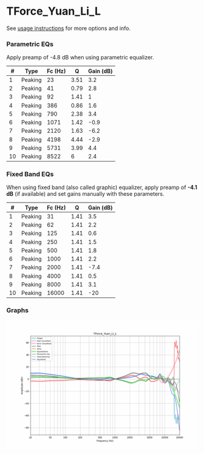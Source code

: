 # TForce_Yuan_Li_L
See [usage instructions](https://github.com/jaakkopasanen/AutoEq#usage) for more options and info.

### Parametric EQs
Apply preamp of -4.8 dB when using parametric equalizer.

|   # | Type    |   Fc (Hz) |    Q |   Gain (dB) |
|-----|---------|-----------|------|-------------|
|   1 | Peaking |        23 | 3.51 |         3.2 |
|   2 | Peaking |        41 | 0.79 |         2.8 |
|   3 | Peaking |        92 | 1.41 |         1   |
|   4 | Peaking |       386 | 0.86 |         1.6 |
|   5 | Peaking |       790 | 2.38 |         3.4 |
|   6 | Peaking |      1071 | 1.42 |        -0.9 |
|   7 | Peaking |      2120 | 1.63 |        -6.2 |
|   8 | Peaking |      4198 | 4.44 |        -2.9 |
|   9 | Peaking |      5731 | 3.99 |         4.4 |
|  10 | Peaking |      8522 | 6    |         2.4 |

### Fixed Band EQs
When using fixed band (also called graphic) equalizer, apply preamp of **-4.1 dB** (if available) and set gains manually with these parameters.

|   # | Type    |   Fc (Hz) |    Q |   Gain (dB) |
|-----|---------|-----------|------|-------------|
|   1 | Peaking |        31 | 1.41 |         3.5 |
|   2 | Peaking |        62 | 1.41 |         2.2 |
|   3 | Peaking |       125 | 1.41 |         0.6 |
|   4 | Peaking |       250 | 1.41 |         1.5 |
|   5 | Peaking |       500 | 1.41 |         1.8 |
|   6 | Peaking |      1000 | 1.41 |         2.2 |
|   7 | Peaking |      2000 | 1.41 |        -7.4 |
|   8 | Peaking |      4000 | 1.41 |         0.5 |
|   9 | Peaking |      8000 | 1.41 |         3.1 |
|  10 | Peaking |     16000 | 1.41 |       -20   |

### Graphs
![](./TForce_Yuan_Li_L.png)
